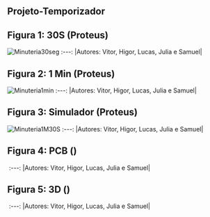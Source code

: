 ## Projeto-Temporizador
## Figura 1: 30S (Proteus) 
![Minuteria30seg](https://user-images.githubusercontent.com/110185446/196012794-17cba641-7308-4e5e-9eca-6af41332f780.PNG)
:---:
|Autores: Vitor, Higor, Lucas, Julia e Samuel|
## Figura 2: 1 Min (Proteus)
![Minuteria1min](https://user-images.githubusercontent.com/110185446/196012871-7467cc9c-8513-4e1e-9f8c-50ca747a6ce9.PNG)
:---:
|Autores: Vitor, Higor, Lucas, Julia e Samuel|
## Figura 3: Simulador (Proteus)
![Minuteria1M30S](https://user-images.githubusercontent.com/110185446/196012922-20a8e997-96a5-46d4-87c4-678cb17a887a.PNG)
:---:
|Autores: Vitor, Higor, Lucas, Julia e Samuel|
## Figura 4: PCB ()
![]()
:---:
|Autores: Vitor, Higor, Lucas, Julia e Samuel|
## Figura 5: 3D ()
![]()
:---:
|Autores: Vitor, Higor, Lucas, Julia e Samuel|

